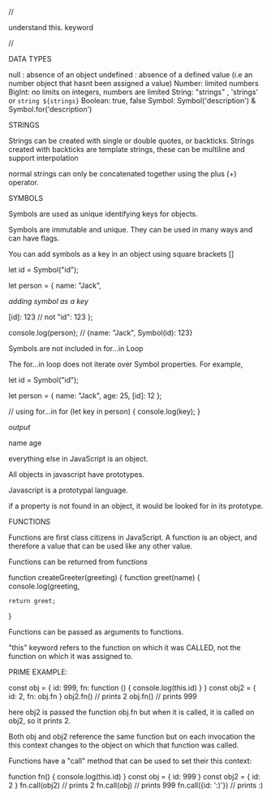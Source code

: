 //

understand this. keyword

//

DATA TYPES

null : absence of an object
undefined : absence of a defined
            value (i.e an
            number object that hasnt
            been assigned a value)
Number: limited numbers
BigInt: no limits on integers,
        numbers are limited
String: "strings" , 'strings' or
        `string ${strings}`
Boolean: true, false
Symbol: Symbol('description')
        & Symbol.for('description')


STRINGS


Strings can be created with single
or double quotes, or
backticks. Strings created with
backticks are template
strings, these can be multiline
and support interpolation

normal strings can only
be concatenated together using the
plus (+) operator.


SYMBOLS

Symbols are used as unique identifying
keys for objects.

Symbols are immutable and unique. 
They can be used in
many ways and can have flags.

You can add symbols as a key in an
object using square brackets []


let id = Symbol("id");

let person = { name: "Jack",

*adding symbol as a key*

[id]: 123 // not "id": 123 };

console.log(person); // {name: "Jack",
Symbol(id): 123}


Symbols are not included in for...in Loop

The for...in loop does not iterate
over Symbol properties. For example,

let id = Symbol("id");

let person = {
    name: "Jack",
    age: 25,
    [id]: 12
};

// using for...in
for (let key in person) {
    console.log(key); }

*output*

name
age



everything else in JavaScript is an object.


All objects in javascript have prototypes.

Javascript is a prototypal language.

if a property is not found in an object,
it would be looked for in its prototype.












FUNCTIONS

Functions are first class citizens
in JavaScript.
A function is an object, and therefore
a value that can be used like any
other value.


Functions can be returned from functions

function createGreeter(greeting)
{
    function greet(name)
    {
        console.log(greeting, 

    return greet;
}

Functions can be passed as arguments
to functions.


"this" keyword refers to the function
on which it was CALLED, not the 
function on which it was assigned to.

PRIME EXAMPLE:


const obj = { id: 999, fn: function ()
            { console.log(this.id) } }
const obj2 = { id: 2, fn: obj.fn }
obj2.fn() // prints 2
obj.fn() // prints 999

here obj2 is passed the function obj.fn
but when it is called, it is called
on obj2, so it prints 2.


Both obj and obj2 reference the same
function but on each invocation the
this context changes to the object
on which that function was called.


Functions have a "call" method that
can be used
to set their this context:

function fn() { console.log(this.id) }
const obj = { id: 999 }
const obj2 = { id: 2 }
fn.call(obj2) // prints 2
fn.call(obj) // prints 999
fn.call({id: ':)'}) // prints :)

